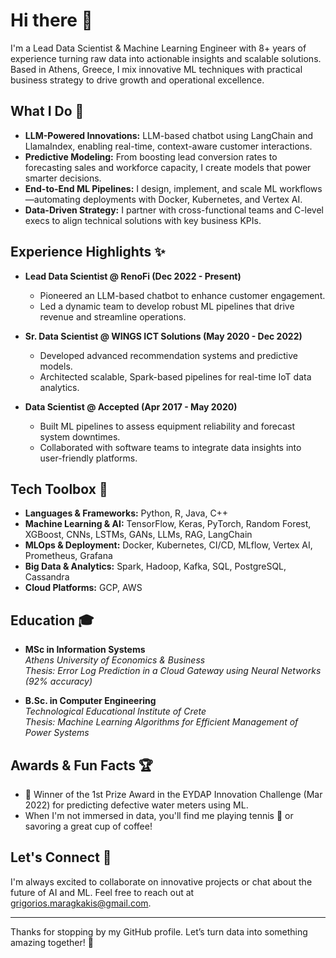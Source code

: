 # Hi there 👋

I'm a Lead Data Scientist & Machine Learning Engineer with 8+ years of experience turning raw data into actionable insights and scalable solutions. Based in Athens, Greece, I mix innovative ML techniques with practical business strategy to drive growth and operational excellence.

## What I Do 🚀

- **LLM-Powered Innovations:** LLM-based chatbot using LangChain and LlamaIndex, enabling real-time, context-aware customer interactions.
- **Predictive Modeling:** From boosting lead conversion rates to forecasting sales and workforce capacity, I create models that power smarter decisions.
- **End-to-End ML Pipelines:** I design, implement, and scale ML workflows—automating deployments with Docker, Kubernetes, and Vertex AI.
- **Data-Driven Strategy:** I partner with cross-functional teams and C-level execs to align technical solutions with key business KPIs.

## Experience Highlights ✨

- **Lead Data Scientist @ RenoFi (Dec 2022 - Present)**
  - Pioneered an LLM-based chatbot to enhance customer engagement.
  - Led a dynamic team to develop robust ML pipelines that drive revenue and streamline operations.

- **Sr. Data Scientist @ WINGS ICT Solutions (May 2020 - Dec 2022)**
  - Developed advanced recommendation systems and predictive models.
  - Architected scalable, Spark-based pipelines for real-time IoT data analytics.

- **Data Scientist @ Accepted (Apr 2017 - May 2020)**
  - Built ML pipelines to assess equipment reliability and forecast system downtimes.
  - Collaborated with software teams to integrate data insights into user-friendly platforms.

## Tech Toolbox 🔧

- **Languages & Frameworks:** Python, R, Java, C++  
- **Machine Learning & AI:** TensorFlow, Keras, PyTorch, Random Forest, XGBoost, CNNs, LSTMs, GANs, LLMs, RAG, LangChain  
- **MLOps & Deployment:** Docker, Kubernetes, CI/CD, MLflow, Vertex AI, Prometheus, Grafana  
- **Big Data & Analytics:** Spark, Hadoop, Kafka, SQL, PostgreSQL, Cassandra  
- **Cloud Platforms:** GCP, AWS

## Education 🎓

- **MSc in Information Systems**  
  *Athens University of Economics & Business*  
  _Thesis: Error Log Prediction in a Cloud Gateway using Neural Networks (92% accuracy)_

- **B.Sc. in Computer Engineering**  
  *Technological Educational Institute of Crete*  
  _Thesis: Machine Learning Algorithms for Efficient Management of Power Systems_

## Awards & Fun Facts 🏆

- 🥇 Winner of the 1st Prize Award in the EYDAP Innovation Challenge (Mar 2022) for predicting defective water meters using ML.
- When I'm not immersed in data, you'll find me playing tennis 🎾 or savoring a great cup of coffee!

## Let's Connect 🤝

I'm always excited to collaborate on innovative projects or chat about the future of AI and ML. Feel free to reach out at [grigorios.maragkakis@gmail.com](mailto:grigorios.maragkakis@gmail.com).

---

Thanks for stopping by my GitHub profile. Let’s turn data into something amazing together! 🚀
